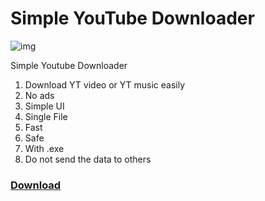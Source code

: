 # Simple YouTube Downloader

![img](https://github.com/user-attachments/assets/3231344b-9979-413e-9fe8-bbd1ae55b4c8)

Simple Youtube Downloader

1. Download YT video or YT music easily
2. No ads
3. Simple UI
4. Single File
5. Fast
6. Safe
7. With .exe
8. Do not send the data to others

### [Download](https://github.com/AppStudioLB/SimpleYouTubeDownloader/releases)
